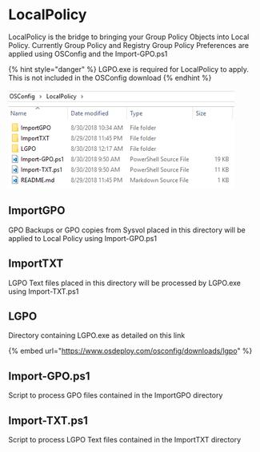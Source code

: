 # LocalPolicy

LocalPolicy is the bridge to bringing your Group Policy Objects into Local Policy.  Currently Group Policy and Registry Group Policy Preferences are applied using OSConfig and the Import-GPO.ps1

{% hint style="danger" %}
LGPO.exe is required for LocalPolicy to apply.  This is not included in the OSConfig download
{% endhint %}

![](../../../../.gitbook/assets/2018-08-31_2-11-57.png)

## ImportGPO

GPO Backups or GPO copies from Sysvol placed in this directory will be applied to Local Policy using Import-GPO.ps1

## ImportTXT

LGPO Text files placed in this directory will be processed by LGPO.exe using Import-TXT.ps1

## LGPO

Directory containing LGPO.exe as detailed on this link

{% embed url="https://www.osdeploy.com/osconfig/downloads/lgpo" %}

## Import-GPO.ps1

Script to process GPO files contained in the ImportGPO directory

## Import-TXT.ps1

Script to process LGPO Text files contained in the ImportTXT directory







